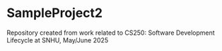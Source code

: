 # SampleProject2
Repository created from work related to CS250: Software Development Lifecycle at SNHU, May/June 2025
